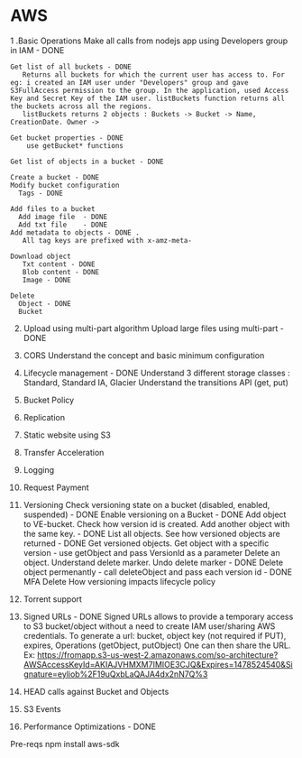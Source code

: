 ﻿# AWS

1 .Basic Operations
	Make all calls from nodejs app using Developers group in IAM - DONE

	Get list of all buckets - DONE
	   Returns all buckets for which the current user has access to. For eg: i created an IAM user under "Developers" group and gave S3FullAccess permission to the group. In the application, used Access Key and Secret Key of the IAM user. listBuckets function returns all the buckets across all the regions.
	   listBuckets returns 2 objects : Buckets -> Bucket -> Name, CreationDate. Owner -> 

	Get bucket properties - DONE
		use getBucket* functions

	Get list of objects in a bucket - DONE

	Create a bucket - DONE
	Modify bucket configuration
	  Tags - DONE

	Add files to a bucket 
	  Add image file  - DONE
	  Add txt file    - DONE
	Add metadata to objects - DONE .
	   All tag keys are prefixed with x-amz-meta-

	Download object
	   Txt content - DONE
	   Blob content - DONE
	   Image - DONE

	Delete
	  Object - DONE
	  Bucket

2. Upload using multi-part algorithm
	Upload large files using multi-part - DONE

3. CORS
	Understand the concept and basic minimum configuration

4. Lifecycle management - DONE
       Understand 3 different storage classes : Standard, Standard IA, Glacier
	   Understand the transitions
	   API (get, put)

5. Bucket Policy
6. Replication
7. Static website using S3
8. Transfer Acceleration
9. Logging
10. Request Payment
11. Versioning
       Check versioning state on a bucket (disabled, enabled, suspended) - DONE
	   Enable versioning on a Bucket - DONE
	   Add object to VE-bucket. Check how version id is created. Add another object with the same key. - DONE
	   List all objects. See how versioned objects are returned - DONE
	   Get versioned objects. Get object with a specific version - use getObject and pass VersionId as a parameter
	   Delete an object. Understand delete marker. Undo delete marker - DONE
	   Delete object permenantly - call deleteObject and pass each version id - DONE
	   MFA Delete
	   How versioning impacts lifecycle policy
12. Torrent support

13. Signed URLs - DONE
       Signed URLs allows to provide a temporary access to S3 bucket/object without a need to create IAM user/sharing AWS credentials.
	   To generate a url: bucket, object key (not required if PUT), expires, Operations (getObject, putObject)
	   One can then share the URL. Ex: https://fromapp.s3-us-west-2.amazonaws.com/so-architecture?AWSAccessKeyId=AKIAJVHMXM7IMIOE3CJQ&Expires=1478524540&Signature=eyliob%2F19uQxbLaQAJA4dx2nN7Q%3

14. HEAD calls against Bucket and Objects
15. S3 Events
16. Performance Optimizations - DONE



Pre-reqs
npm install aws-sdk



